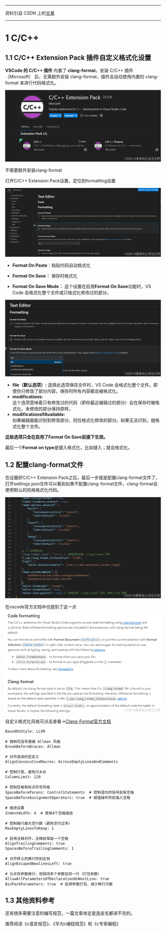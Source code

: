 ‍

---

资料引自 CSDN 上的[文章](https://blog.csdn.net/weixin_55881133/article/details/142289410?fromshare=blogdetail&amp;sharetype=blogdetail&amp;sharerId=142289410&amp;sharerefer=PC&amp;sharesource=T_DOGE&amp;sharefrom=from_link)

---

# 1 C/C++

## 1.1 C/C++ Extension Pack 插件自定义格式化设置

**VSCode 的 C/C++ 插件** 内置了 **clang-format**。安装 C/C++ 插件（Microsoft） 后，无需额外安装 clang-format，插件会自动使用内置的 clang-format 来进行代码格式化。

![image](assets/image-20250526164146-ciq6u12.png)

不需要额外安装clang-format

打开C/C++ Extension Pack设置，定位到formatting设置

![image](assets/image-20250526164216-gpjl0zw.png)

- **Format On Paste**：粘贴代码自动格式化

- **Format On Save：** 保存时格式化

- **Format On Save Mode：** 这个设置在启用**Format On Save**功能时，VS Code 会格式化整个文件或只格式化修改过的部分。

![image](assets/image-20250526170100-xnu332s.png)

- **file（默认选项）:** 选择此选项保存文件时，VS Code 会格式化整个文件。即使你只修改了部分内容，保存时所有内容都会被格式化。
- **modifications:**   
  这个选项意味着只有修改过的代码（即你最近编辑过的部分）会在保存时被格式化。未修改的部分保持原样。
- **modificationsIfAvailable:**   
  如果编辑器能识别到修改部分，则仅格式化修改的部分。如果无法识别，就格式化整个文件。

**这些选项只会在启用了Format On Save前提下生效。**

最后一个**Format on type**是键入格式化，比如键入；就会格式化。

## 1.2 配置clang-format文件

在设置好C/C++ Extension Pack之后，最后一步就是配置clang-format文件了，打开settings.json文件可以看到如果不配置clang-format文件，clang-format会使用默认的风格格式化代码。

![image](assets/image-20250526170647-6i7dtg5.png)

在vscode官方文档中也提到了这一点

![image](assets/image-20250526170701-mpc0j5u.png)

自定义格式化风格可点击查看→[Clang-Format官方文档](https://clang.llvm.org/docs/ClangFormatStyleOptions.html "Clang-Format官方文档")

```plaintext
BasedOnStyle: LLVM
 
# 强制花括号遵循 Allman 风格
BreakBeforeBraces: Allman
 
# 对齐连续的宏定义
AlignConsecutiveMacros: AcrossEmptyLinesAndComments
 
# 控制行宽，避免行太长
ColumnLimit: 120
 
# 控制空格和标点符号风格
SpaceBeforeParens: ControlStatements  # 控制语句的括号前有空格
SpaceBeforeAssignmentOperators: true  # 赋值操作符前插入空格
 
# 缩进设置
IndentWidth: 4  # 使用4个空格缩进
 
# 控制每行最大空行数（避免空行过多）
MaxEmptyLinesToKeep: 1
 
# 启用注释对齐，注释前保留一个空格
AlignTrailingComments: true  
SpacesBeforeTrailingComments: 1  
 
# 对齐转义的换行符到左侧
AlignEscapedNewlinesLeft: true
 
# 允许将参数换行，但保持多个参数在同一行（打包参数）
AllowAllParametersOfDeclarationOnNextLine: true
BinPackParameters: true  # 启用参数打包，减少换行次数
```

## 1.3 其他资料参考

还有很多需要注意的编写规范，一篇文章肯定是连皮毛都讲不完的。

推荐阅读《c语言规范》、《华为c编程规范》和《c专家编程》

